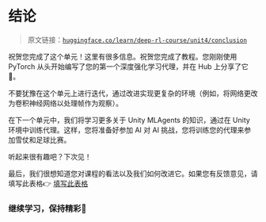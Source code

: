 # 结论

> 原文链接：[`huggingface.co/learn/deep-rl-course/unit4/conclusion`](https://huggingface.co/learn/deep-rl-course/unit4/conclusion)

祝贺您完成了这个单元！这里有很多信息。祝贺您完成了教程。您刚刚使用 PyTorch 从头开始编写了您的第一个深度强化学习代理，并在 Hub 上分享了它🥳。

不要犹豫在这个单元上进行迭代，通过改进实现更复杂的环境（例如，将网络更改为卷积神经网络以处理帧作为观察）。

在下一个单元中，我们将学习更多关于 Unity MLAgents 的知识，通过在 Unity 环境中训练代理。这样，您将准备好参加 AI 对 AI 挑战，您将训练您的代理来参加雪仗和足球比赛。

听起来很有趣吧？下次见！

最后，我们很想知道您对课程的看法以及我们如何改进它。如果您有反馈意见，请填写此表格👉 [填写此表格](https://forms.gle/BzKXWzLAGZESGNaE9)

### 继续学习，保持精彩🤗
